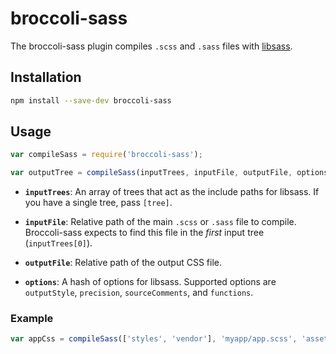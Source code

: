 # broccoli-sass

The broccoli-sass plugin compiles `.scss` and `.sass` files with
[libsass](https://github.com/hcatlin/libsass).

## Installation

```bash
npm install --save-dev broccoli-sass
```

## Usage

```js
var compileSass = require('broccoli-sass');

var outputTree = compileSass(inputTrees, inputFile, outputFile, options);
```

* **`inputTrees`**: An array of trees that act as the include paths for
  libsass. If you have a single tree, pass `[tree]`.

* **`inputFile`**: Relative path of the main `.scss` or `.sass` file to compile.
  Broccoli-sass expects to find this file in the *first* input tree
  (`inputTrees[0]`).

* **`outputFile`**: Relative path of the output CSS file.

* **`options`**: A hash of options for libsass. Supported options are
  `outputStyle`, `precision`, `sourceComments`, and `functions`.

### Example

```js
var appCss = compileSass(['styles', 'vendor'], 'myapp/app.scss', 'assets/app.css');
```

